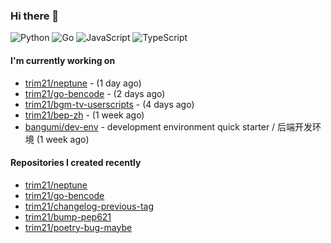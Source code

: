 ### Hi there 👋

![Python](https://img.shields.io/badge/python-3670A0?style=for-the-badge&logo=python&logoColor=ffdd54)
![Go](https://img.shields.io/badge/go-%2300ADD8.svg?style=for-the-badge&logo=go&logoColor=white)
![JavaScript](https://img.shields.io/badge/javascript-%23323330.svg?style=for-the-badge&logo=javascript&logoColor=%23F7DF1E)
![TypeScript](https://img.shields.io/badge/typescript-%23007ACC.svg?style=for-the-badge&logo=typescript&logoColor=white)

#### I'm currently working on

- [trim21/neptune](https://github.com/trim21/neptune) -  (1 day ago)
- [trim21/go-bencode](https://github.com/trim21/go-bencode) -  (2 days ago)
- [trim21/bgm-tv-userscripts](https://github.com/trim21/bgm-tv-userscripts) -  (4 days ago)
- [trim21/bep-zh](https://github.com/trim21/bep-zh) -  (1 week ago)
- [bangumi/dev-env](https://github.com/bangumi/dev-env) - development environment quick starter / 后端开发环境 (1 week ago)

#### Repositories I created recently

- [trim21/neptune](https://github.com/trim21/neptune)
- [trim21/go-bencode](https://github.com/trim21/go-bencode)
- [trim21/changelog-previous-tag](https://github.com/trim21/changelog-previous-tag)
- [trim21/bump-pep621](https://github.com/trim21/bump-pep621)
- [trim21/poetry-bug-maybe](https://github.com/trim21/poetry-bug-maybe)
